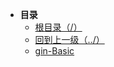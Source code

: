* **目录**
  * [根目录（/）](/README)
  * [回到上一级（../）](/study/GoLang/go-Gin/README)
  * [gin-Basic](/study/GoLang/go-Gin/gin-Basic/ginBasic)
  


